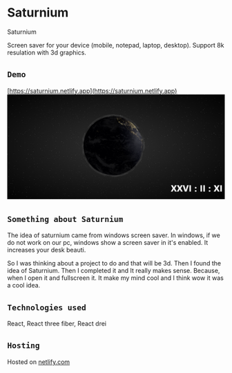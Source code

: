 # Saturnium
Saturnium

Screen saver for your device (mobile, notepad, laptop, desktop).
Support 8k resulation with 3d graphics.

## `Demo`
[https://saturnium.netlify.app](https://saturnium.netlify.app)
![Saturnium screenshot](https://github.com/abura1han/Saturnium/blob/main/Saturnium.png)

## `Something about Saturnium`
The idea of saturnium came from windows screen saver. In windows, if we do not work on our pc, windows show a screen saver in it's enabled. It increases your desk beauti.

So I was thinking about a project to do and that will be 3d. Then I found the idea of Saturnium. Then I completed it and It really makes sense. Because, when I open it and fullscreen it. It make my mind cool and I think wow it was a cool idea.

## `Technologies used`
React, React three fiber, React drei

## `Hosting`
Hosted on [netlify.com](https://netlify.com)
